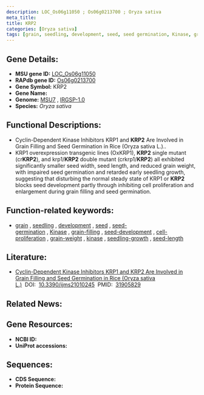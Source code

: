 ```yaml
---
description: LOC_Os06g11050 ; Os06g0213700 ; Oryza sativa
meta_title:
title: KRP2
categories: [Oryza sativa]
tags: [grain, seedling, development, seed, seed germination, Kinase, grain filling, seed development, cell proliferation, grain weight, kinase, seedling growth, seed length]
---
```


## Gene Details:
- **MSU gene ID:** [LOC_Os06g11050](http://rice.uga.edu/cgi-bin/ORF_infopage.cgi?orf=LOC_Os06g11050)  
- **RAPdb gene ID:** [Os06g0213700](https://rapdb.dna.affrc.go.jp/locus/?name=Os06g0213700)  
- **Gene Symbol:** KRP2
- **Gene Name:**
- **Genome:**  [MSU7](http://rice.uga.edu/)&nbsp;,&nbsp;[IRGSP-1.0](https://rapdb.dna.affrc.go.jp/download/irgsp1.html)
- **Species:** *Oryza sativa*

## Functional Descriptions:
   - Cyclin-Dependent Kinase Inhibitors KRP1 and **KRP2** Are Involved in Grain Filling and Seed Germination in Rice (Oryza sativa L.)..
   - KRP1 overexpression transgenic lines (OxKRP1), **KRP2** single mutant (cr**KRP2**), and krp1/**KRP2** double mutant (crkrp1/**KRP2**) all exhibited significantly smaller seed width, seed length, and reduced grain weight, with impaired seed germination and retarded early seedling growth, suggesting that disturbing the normal steady state of KRP1 or **KRP2** blocks seed development partly through inhibiting cell proliferation and enlargement during grain filling and seed germination.

## Function-related keywords:
   - [grain](/tags/grain/)&nbsp;,&nbsp;[seedling](/tags/seedling/)&nbsp;,&nbsp;[development](/tags/development/)&nbsp;,&nbsp;[seed](/tags/seed/)&nbsp;,&nbsp;[seed-germination](/tags/seed-germination/)&nbsp;,&nbsp;[Kinase](/tags/Kinase/)&nbsp;,&nbsp;[grain-filling](/tags/grain-filling/)&nbsp;,&nbsp;[seed-development](/tags/seed-development/)&nbsp;,&nbsp;[cell-proliferation](/tags/cell-proliferation/)&nbsp;,&nbsp;[grain-weight](/tags/grain-weight/)&nbsp;,&nbsp;[kinase](/tags/kinase/)&nbsp;,&nbsp;[seedling-growth](/tags/seedling-growth/)&nbsp;,&nbsp;[seed-length](/tags/seed-length/)

## Literature:
   - [Cyclin-Dependent Kinase Inhibitors KRP1 and KRP2 Are Involved in Grain Filling and Seed Germination in Rice (Oryza sativa L.)](https://www.doi.org/10.3390/ijms21010245)&nbsp;&nbsp;DOI:&nbsp;&nbsp;[10.3390/ijms21010245](https://www.doi.org/10.3390/ijms21010245)&nbsp;&nbsp;PMID:&nbsp;&nbsp;[31905829](https://pubmed.ncbi.nlm.nih.gov/31905829/)

## Related News:

## Gene Resources:
- **NCBI ID:**  []()
- **UniProt accessions:** [](https://www.uniprot.org/uniprotkb//entry)

## Sequences:
- **CDS Sequence:**
- **Protein Sequence:**
